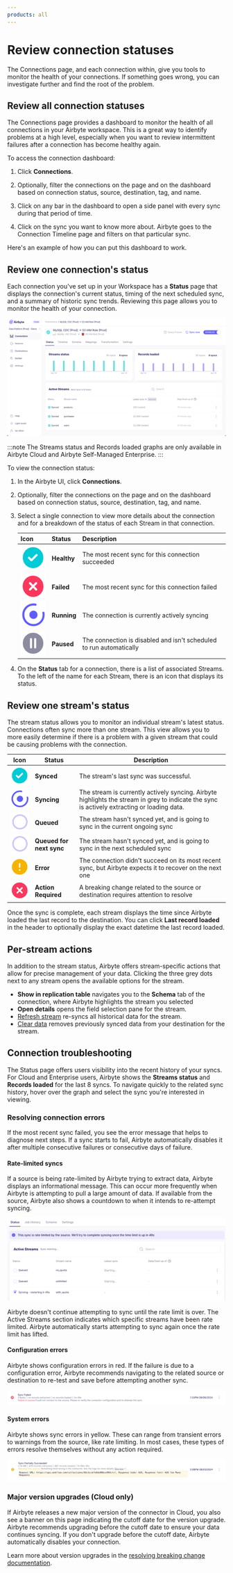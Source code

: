 ```yaml
---
products: all
---
```


# Review connection statuses

The Connections page, and each connection within, give you tools to monitor the health of your connections. If something goes wrong, you can investigate further and find the root of the problem.

## Review all connection statuses

The Connections page provides a dashboard to monitor the health of all connections in your Airbyte workspace. This is a great way to identify problems at a high level, especially when you want to review intermittent failures after a connection has become healthy again.

To access the connection dashboard:

1. Click **Connections**.

2. Optionally, filter the connections on the page and on the dashboard based on connection status, source, destination, tag, and name.

3. Click on any bar in the dashboard to open a side panel with every sync during that period of time.

4. Click on the sync you want to know more about. Airbyte goes to the Connection Timeline page and filters on that particular sync.

Here's an example of how you can put this dashboard to work.

<Arcade id="u3EEEqQoPRA4aoAAFFLO" title="Connection page dashboard" paddingBottom="calc(60% + 41px)" />

## Review one connection's status

Each connection you've set up in your Workspace has a **Status** page that displays the connection's current status, timing of the next scheduled sync, and a summary of historic sync trends. Reviewing this page allows you to monitor the health of your connection.

![Connection Status](./assets/cloud-status-page.png)

:::note
The Streams status and Records loaded graphs are only available in Airbyte Cloud and Airbyte Self-Managed Enterprise.
:::

To view the connection status:

1. In the Airbyte UI, click **Connections**.

2. Optionally, filter the connections on the page and on the dashboard based on connection status, source, destination, tag, and name.

3. Select a single connection to view more details about the connection and for a breakdown of the status of each Stream in that connection.  

    | Icon                                               | Status      | Description                                                         |
    | -------------------------------------------------- | ----------- | ------------------------------------------------------------------- |
    | ![Healthy](./assets/connection_synced.png)         | **Healthy** | The most recent sync for this connection succeeded                  |
    | ![Failed](./assets/connection_action_required.png) | **Failed**  | The most recent sync for this connection failed                     |
    | ![Running](./assets/connection_syncing.png)        | **Running** | The connection is currently actively syncing                        |
    | ![Paused](./assets/connection_disabled.png)        | **Paused**  | The connection is disabled and isn't scheduled to run automatically |

4. On the **Status** tab for a connection, there is a list of associated Streams. To the left of the name for each Stream, there is an icon that displays its status.

## Review one stream's status

The stream status allows you to monitor an individual stream's latest status. Connections often sync more than one stream. This view allows you to more easily determine if there is a problem with a given stream that could be causing problems with the connection.

| Icon                                                            | Status                   | Description                                                                                                                                        |
| --------------------------------------------------------------- | ------------------------ | -------------------------------------------------------------------------------------------------------------------------------------------------- |
| ![Synced](./assets/connection_synced.png)                       | **Synced**               | The stream's last sync was successful.                                                                                                             |
| ![Syncing](./assets/connection_syncing.png)                     | **Syncing**              | The stream is currently actively syncing. Airbyte highlights the stream in grey to indicate the sync is actively extracting or loading data. |
| ![Queued](./assets/connection_not_yet_synced.png)               | **Queued**               | The stream hasn't synced yet, and is going to sync in the current ongoing sync                                                           |
| ![Queued for next sync](./assets/connection_not_yet_synced.png) | **Queued for next sync** | The stream hasn't synced yet, and is going to sync in the next scheduled sync                                                            |
| ![Error](./assets/connection_incomplete.png)                    | **Error**                | The connection didn't succeed on its most recent sync, but Airbyte expects it to recover on the next one                                                 |
| ![Action Required](./assets/connection_action_required.png)     | **Action Required**      | A breaking change related to the source or destination requires attention to resolve                                                               |

Once the sync is complete, each stream displays the time since Airbyte loaded the last record to the destination. You can click **Last record loaded** in the header to optionally display the exact datetime the last record loaded.

## Per-stream actions

In addition to the stream status, Airbyte offers stream-specific actions that allow for precise management of your data. Clicking the three grey dots next to any stream opens the available options for the stream.

- **Show in replication table** navigates you to the **Schema** tab of the connection, where Airbyte highlights the stream you selected
- **Open details** opens the field selection pane for the stream.
- [Refresh stream](/operator-guides/refreshes) re-syncs all historical data for the stream.
- [Clear data](/operator-guides/clear) removes previously synced data from your destination for the stream.

## Connection troubleshooting

The Status page offers users visibility into the recent history of your syncs. For Cloud and Enterprise users, Airbyte shows the **Streams status** and **Records loaded** for the last 8 syncs. To navigate quickly to the related sync history, hover over the graph and select the sync you're interested in viewing.

### Resolving connection errors

If the most recent sync failed, you see the error message that helps to diagnose next steps. If a sync starts to fail, Airbyte automatically disables it after multiple consecutive failures or consecutive days of failure.

#### Rate-limited syncs

If a source is being rate-limited by Airbyte trying to extract data, Airbyte displays an informational message. This can occur more frequently when Airbyte is attempting to pull a large amount of data. If available from the source, Airbyte also shows a countdown to when it intends to re-attempt syncing.

![Rate Limited Status](./assets/rate_limited.png)

Airbyte doesn't continue attempting to sync until the rate limit is over. The Active Streams section indicates which specific streams have been rate limited. Airbyte automatically starts attempting to sync again once the rate limit has lifted.

#### Configuration errors

Airbyte shows configuration errors in red. If the failure is due to a configuration error, Airbyte recommends navigating to the related source or destination to re-test and save before attempting another sync.

![Configuration Error](./assets/configuration-error.png)

#### System errors

Airbyte shows sync errors in yellow. These can range from transient errors to warnings from the source, like rate limiting. In most cases, these types of errors resolve themselves without any action required.

![Warning Error](./assets/warning-error.png)

### Major version upgrades (Cloud only)

If Airbyte releases a new major version of the connector in Cloud, you also see a banner on this page indicating the cutoff date for the version upgrade. Airbyte recommends upgrading before the cutoff date to ensure your data continues syncing. If you don't upgrade before the cutoff date, Airbyte automatically disables your connection.

Learn more about version upgrades in the [resolving breaking change documentation](/using-airbyte/schema-change-management.md#resolving-breaking-changes).
